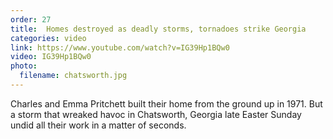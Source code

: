 ```yaml
---
order: 27
title:  Homes destroyed as deadly storms, tornadoes strike Georgia
categories: video
link: https://www.youtube.com/watch?v=IG39Hp1BQw0
video: IG39Hp1BQw0
photo:
  filename: chatsworth.jpg
---
```


Charles and Emma Pritchett built their home from the ground up in 1971. But a storm that wreaked havoc in Chatsworth, Georgia late Easter Sunday undid all their work in a matter of seconds.